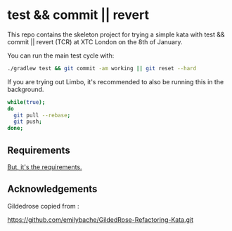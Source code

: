 # test && commit || revert

This repo contains the skeleton project for trying a simple kata with test && commit || revert (TCR) at XTC London on the 8th of January.

You can run the main test cycle with:
```bash
./gradlew test && git commit -am working || git reset --hard
```

If you are trying out Limbo, it's recommended to also be running this in the background.
```bash
while(true);
do
  git pull --rebase;
  git push;
done;
```

## Requirements

[But, it's the requirements.](https://github.com/emilybache/GildedRose-Refactoring-Kata/blob/master/GildedRoseRequirements.txt)

## Acknowledgements

Gildedrose copied from :

https://github.com/emilybache/GildedRose-Refactoring-Kata.git
